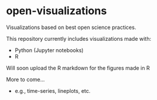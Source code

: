 # open-visualizations
Visualizations based on best open science practices.

This repository currently includes visualizations made with:
- Python (Jupyter notebooks)
- R

Will soon upload the R markdown for the figures made in R

More to come... 
- e.g., time-series, lineplots, etc.
 
